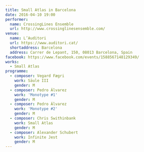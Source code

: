 ```yaml
---
title: Small Atlas in Barcelona
date: 2016-04-10 19:00
performer:
  name: CrossingLines Ensemble
  url: http://www.crossinglinesensemble.com/
venue:
  name: L’Auditori
  url: https://www.auditori.cat/
  shortaddress: Barcelona
  address: Carrer de Lepant, 150, 08013 Barcelona, Spain
facebook: https://www.facebook.com/events/1588567148129349/
works:
  - Small Atlas
programme:
  - composer: Vegard Fægri
    work: Säule III
    gender: M
  - composer: Pedro Álvarez
    work: 'Monotype #1'
    gender: M
  - composer: Pedro Álvarez
    work: 'Monotype #2'
    gender: M
  - composer: Chris Swithinbank
    work: Small Atlas
    gender: M
  - composer: Alexander Schubert
    work: Infinite Jest
    gender: M
---
```

